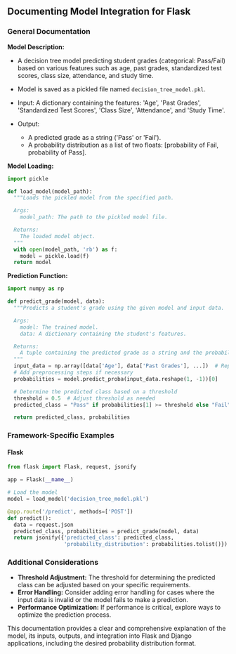 ## Documenting Model Integration for Flask

### General Documentation

**Model Description:**
* A decision tree model predicting student grades (categorical: Pass/Fail) based on various features such as age, past grades, standardized test scores, class size, attendance, and study time.
* Model is saved as a pickled file named `decision_tree_model.pkl`.

* Input: A dictionary containing the features: 'Age', 'Past Grades', 'Standardized Test Scores', 'Class Size', 'Attendance', and 'Study Time'.
* Output:
  * A predicted grade as a string ('Pass' or 'Fail').
  * A probability distribution as a list of two floats: [probability of Fail, probability of Pass].

**Model Loading:**
```python
import pickle

def load_model(model_path):
  """Loads the pickled model from the specified path.

  Args:
    model_path: The path to the pickled model file.

  Returns:
    The loaded model object.
  """
  with open(model_path, 'rb') as f:
    model = pickle.load(f)
  return model
```

**Prediction Function:**
```python
import numpy as np

def predict_grade(model, data):
  """Predicts a student's grade using the given model and input data.

  Args:
    model: The trained model.
    data: A dictionary containing the student's features.

  Returns:
    A tuple containing the predicted grade as a string and the probability distribution as a list.
  """
  input_data = np.array([data['Age'], data['Past Grades'], ...])  # Replace with actual features
  # Add preprocessing steps if necessary
  probabilities = model.predict_proba(input_data.reshape(1, -1))[0]

  # Determine the predicted class based on a threshold
  threshold = 0.5  # Adjust threshold as needed
  predicted_class = "Pass" if probabilities[1] >= threshold else "Fail"

  return predicted_class, probabilities
```

### Framework-Specific Examples

#### Flask

```python
from flask import Flask, request, jsonify

app = Flask(__name__)

# Load the model
model = load_model('decision_tree_model.pkl')

@app.route('/predict', methods=['POST'])
def predict():
  data = request.json
  predicted_class, probabilities = predict_grade(model, data)
  return jsonify({'predicted_class': predicted_class,
                  'probability_distribution': probabilities.tolist()})
```


### Additional Considerations

* **Threshold Adjustment:** The threshold for determining the predicted class can be adjusted based on your specific requirements.
* **Error Handling:** Consider adding error handling for cases where the input data is invalid or the model fails to make a prediction.
* **Performance Optimization:** If performance is critical, explore ways to optimize the prediction process.

This documentation provides a clear and comprehensive explanation of the model, its inputs, outputs, and integration into Flask and Django applications, including the desired probability distribution format.
 

